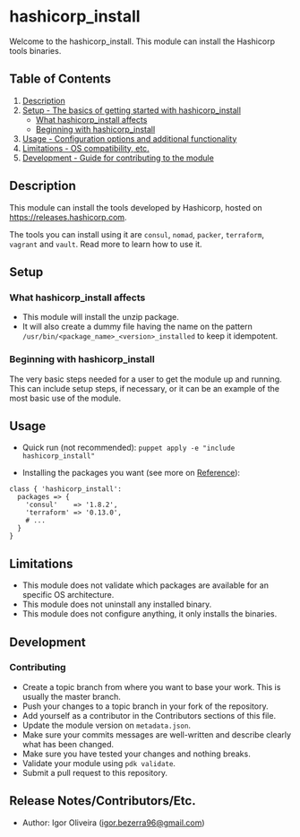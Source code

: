 # hashicorp_install

Welcome to the hashicorp_install. This module can install the Hashicorp tools binaries.

## Table of Contents

1. [Description](#description)
1. [Setup - The basics of getting started with hashicorp_install](#setup)
    * [What hashicorp_install affects](#what-hashicorp_install-affects)
    * [Beginning with hashicorp_install](#beginning-with-hashicorp_install)
1. [Usage - Configuration options and additional functionality](#usage)
1. [Limitations - OS compatibility, etc.](#limitations)
1. [Development - Guide for contributing to the module](#development)

## Description

This module can install the tools developed by Hashicorp, hosted on https://releases.hashicorp.com.

The tools you can install using it are `consul`, `nomad`, `packer`, `terraform`, `vagrant` and `vault`.
Read more to learn how to use it.

## Setup

### What hashicorp_install affects

- This module will install the unzip package.
- It will also create a dummy file having the name on the pattern `/usr/bin/<package_name>_<version>_installed` to keep it idempotent.

### Beginning with hashicorp_install

The very basic steps needed for a user to get the module up and running. This
can include setup steps, if necessary, or it can be an example of the most basic
use of the module.

## Usage

- Quick run (not recommended): `puppet apply -e "include hashicorp_install"`

- Installing the packages you want (see more on [Reference](https://forge.puppet.com/igorolivei/hashicorp_install/reference)):

```puppet
class { 'hashicorp_install':
  packages => {
    'consul'    => '1.8.2',
    'terraform' => '0.13.0',
    # ...
  }
}
```

## Limitations

- This module does not validate which packages are available for an specific
OS architecture.
- This module does not uninstall any installed binary.
- This module does not configure anything, it only installs the binaries.

## Development

### Contributing

- Create a topic branch from where you want to base your work. This is usually the master branch.
- Push your changes to a topic branch in your fork of the repository.
- Add yourself as a contributor in the Contributors sections of this file.
- Update the module version on `metadata.json`.
- Make sure your commits messages are well-written and describe clearly what has been changed.
- Make sure you have tested your changes and nothing breaks.
- Validate your module using `pdk validate`.
- Submit a pull request to this repository.

## Release Notes/Contributors/Etc.

- Author: Igor Oliveira (igor.bezerra96@gmail.com)
